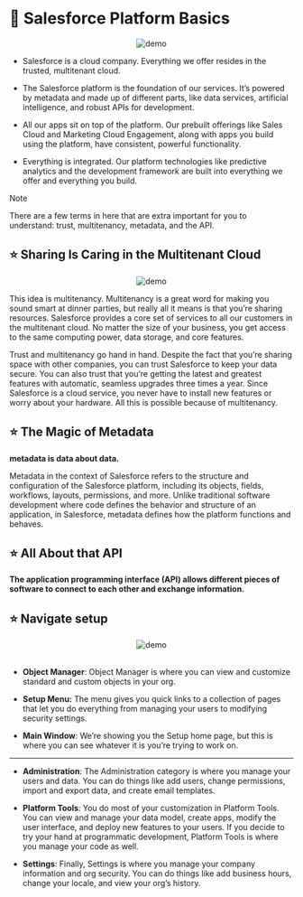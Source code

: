 # 📍 Salesforce Platform Basics

<div align="center" style="background-color:white">
<img src="https://res.cloudinary.com/hy4kyit2a/f_auto,fl_lossy,q_70/learn/modules/starting_force_com/starting_understanding_arch/images/a1431385e8033388e20af1ae89816913_kix.ntlioi9sdd3l.png" alt="demo" />
</div>

* Salesforce is a cloud company. Everything we offer resides in the trusted, multitenant cloud.

* The Salesforce platform is the foundation of our services. It’s powered by metadata and made up of different parts, like data services, artificial intelligence, and robust APIs for development.
* All our apps sit on top of the platform. Our prebuilt offerings like Sales Cloud and Marketing Cloud Engagement, along with apps you build using the platform, have consistent, powerful functionality.
* Everything is integrated. Our platform technologies like predictive analytics and the development framework are built into everything we offer and everything you build.

> [!NOTE]
> There are a few terms in here that are extra important for you to understand: trust, multitenancy, metadata, and the API.

## ⭐ Sharing Is Caring in the Multitenant Cloud

<div align="center">
<img src="https://res.cloudinary.com/hy4kyit2a/f_auto,fl_lossy,q_70/learn/modules/starting_force_com/starting_understanding_arch/images/f08763ff449cacc4e1eaef5eda32f41b_kix.u6z6n8sj7pt3.jpg" alt="demo" />
</div>

This idea is multitenancy. Multitenancy is a great word for making you sound smart at dinner parties, but really all it means is that you’re sharing resources. Salesforce provides a core set of services to all our customers in the multitenant cloud. No matter the size of your business, you get access to the same computing power, data storage, and core features.

Trust and multitenancy go hand in hand. Despite the fact that you’re sharing space with other companies, you can trust Salesforce to keep your data secure. You can also trust that you’re getting the latest and greatest features with automatic, seamless upgrades three times a year. Since Salesforce is a cloud service, you never have to install new features or worry about your hardware. All this is possible because of multitenancy.

## ⭐ The Magic of Metadata

**metadata is data about data.**

Metadata in the context of Salesforce refers to the structure and configuration of the Salesforce platform, including its objects, fields, workflows, layouts, permissions, and more. Unlike traditional software development where code defines the behavior and structure of an application, in Salesforce, metadata defines how the platform functions and behaves.

## ⭐ All About that API

**The application programming interface (API) allows different pieces of software to connect to each other and exchange information.**

## ⭐ Navigate setup

<div align="center">
<img src="https://res.cloudinary.com/hy4kyit2a/f_auto,fl_lossy,q_70/learn/modules/starting_force_com/starting_tour/images/c60d91fdcc3d26c61359b1ef3e659a21_platform-basics-setup-tour.png" alt="demo" />
</div>

<br>

* **Object Manager**: Object Manager is where you can view and customize standard and custom objects in your org.

* **Setup Menu:** The menu gives you quick links to a collection of pages that let you do everything from managing your users to modifying security settings.
* **Main Window**: We’re showing you the Setup home page, but this is where you can see whatever it is you’re trying to work on.

---

* **Administration**: The Administration category is where you manage your users and data. You can do things like add users, change permissions, import and export data, and create email templates.

* **Platform Tools**: You do most of your customization in Platform Tools. You can view and manage your data model, create apps, modify the user interface, and deploy new features to your users. If you decide to try your hand at programmatic development, Platform Tools is where you manage your code as well.

* **Settings**: Finally, Settings is where you manage your company information and org security. You can do things like add business hours, change your locale, and view your org’s history.